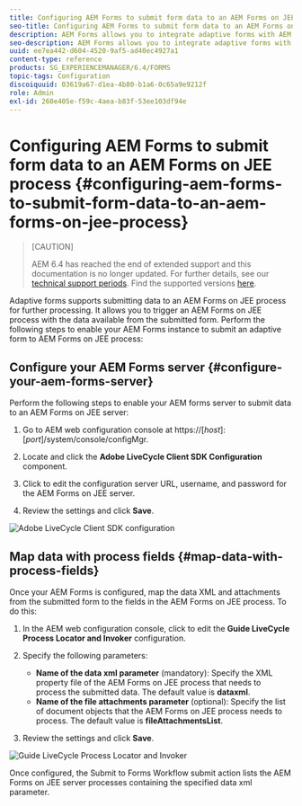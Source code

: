 ```yaml
---
title: Configuring AEM Forms to submit form data to an AEM Forms on JEE process
seo-title: Configuring AEM Forms to submit form data to an AEM Forms on JEE process
description: AEM Forms allows you to integrate adaptive forms with AEM Forms on JEE processes for processing form data.
seo-description: AEM Forms allows you to integrate adaptive forms with AEM Forms on JEE processes for processing form data.
uuid: ee7ea442-d604-4520-9af5-ad40ec4927a1
content-type: reference
products: SG_EXPERIENCEMANAGER/6.4/FORMS
topic-tags: Configuration
discoiquuid: 03619a67-d1ea-4b80-b1a6-0c65a9e9212f
role: Admin
exl-id: 260e405e-f59c-4aea-b83f-53ee103df94e
---
```

# Configuring AEM Forms to submit form data to an AEM Forms on JEE process {#configuring-aem-forms-to-submit-form-data-to-an-aem-forms-on-jee-process}

>[CAUTION]
>
>AEM 6.4 has reached the end of extended support and this documentation is no longer updated. For further details, see our [technical support periods](https://helpx.adobe.com/support/programs/eol-matrix.html). Find the supported versions [here](https://experienceleague.adobe.com/docs/).

Adaptive forms supports submitting data to an AEM Forms on JEE process for further processing. It allows you to trigger an AEM Forms on JEE process with the data available from the submitted form. Perform the following steps to enable your AEM Forms instance to submit an adaptive form to AEM Forms on JEE process:

## Configure your AEM Forms server {#configure-your-aem-forms-server}

Perform the following steps to enable your AEM forms server to submit data to an AEM Forms on JEE server:

1. Go to AEM web configuration console at https://[*host*]:[*port*]/system/console/configMgr.

1. Locate and click the **Adobe LiveCycle Client SDK Configuration** component.
1. Click to edit the configuration server URL, username, and password for the AEM Forms on JEE server.
1. Review the settings and click **Save**.

![Adobe LiveCycle Client SDK configuration](assets/clientsdkconfiguration.jpg)

## Map data with process fields {#map-data-with-process-fields}

Once your AEM Forms is configured, map the data XML and attachments from the submitted form to the fields in the AEM Forms on JEE process. To do this:

1. In the AEM web configuration console, click to edit the **Guide LiveCycle Process Locator and Invoker** configuration.
1. Specify the following parameters:

    * **Name of the data xml parameter** (mandatory): Specify the XML property file of the AEM Forms on JEE process that needs to process the submitted data. The default value is **dataxml**.
    * **Name of the file attachments parameter** (optional): Specify the list of document objects that the AEM Forms on JEE process needs to process. The default value is **fileAttachmentsList**.

1. Review the settings and click **Save**.

![Guide LiveCycle Process Locator and Invoker](assets/test3.jpg)

Once configured, the Submit to Forms Workflow submit action lists the AEM Forms on JEE server processes containing the specified data xml parameter.

